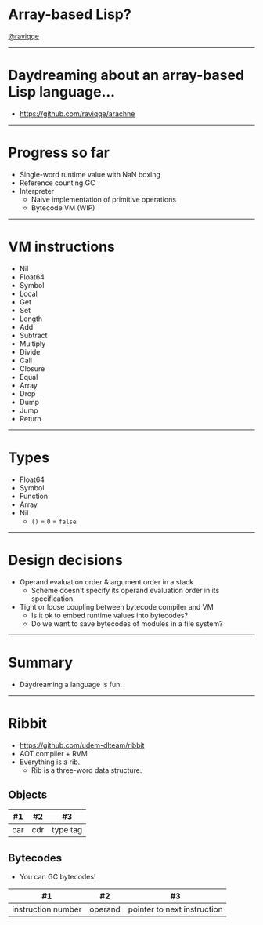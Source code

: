 # Array-based Lisp?

[@raviqqe](https://github.com/raviqqe)

---

# Daydreaming about an array-based Lisp language...

- https://github.com/raviqqe/arachne

---

# Progress so far

- Single-word runtime value with NaN boxing
- Reference counting GC
- Interpreter
  - Naive implementation of primitive operations
  - Bytecode VM (WIP)

---

# VM instructions

- Nil
- Float64
- Symbol
- Local
- Get
- Set
- Length
- Add
- Subtract
- Multiply
- Divide
- Call
- Closure
- Equal
- Array
- Drop
- Dump
- Jump
- Return

---

# Types

- Float64
- Symbol
- Function
- Array
- Nil
  - `()` = `0` = `false`

---

# Design decisions

- Operand evaluation order & argument order in a stack
  - Scheme doesn't specify its operand evaluation order in its specification.
- Tight or loose coupling between bytecode compiler and VM
  - Is it ok to embed runtime values into bytecodes?
  - Do we want to save bytecodes of modules in a file system?

---

# Summary

- Daydreaming a language is fun.

---

# Ribbit

- https://github.com/udem-dlteam/ribbit
- AOT compiler + RVM
- Everything is a rib.
  - Rib is a three-word data structure.

## Objects

| #1  | #2  | #3       |
| --- | --- | -------- |
| car | cdr | type tag |

## Bytecodes

- You can GC bytecodes!

| #1                 | #2      | #3                          |
| ------------------ | ------- | --------------------------- |
| instruction number | operand | pointer to next instruction |
